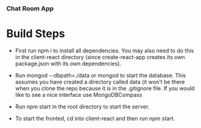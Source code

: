 ### Chat Room App

# Build Steps
* First run npm i to install all dependencies. You may also need to do this in the client-react directory (since create-react-app creates its own package.json with its own dependencies).

* Run mongod --dbpath=./data or mongod to start the database. This assumes you have created a directory called data (it won't be there when you clone the repo because it is in the .gitignore file. If you would like to see a nice interface use MongoDBCompass

* Run npm start in the root directory to start the server.

* To start the fronted, cd into client-react and then run npm start.
